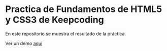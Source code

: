 # Practica de Fundamentos de HTML5 y CSS3 de Keepcoding

En este repositorio se muestra el resultado de la práctica.

Ver un demo [aquí](https://netbohx.surge.sh/)
